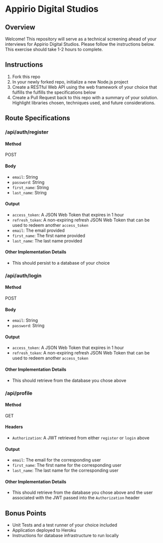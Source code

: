 # Appirio Digital Studios

## Overview

Welcome! This repository will serve as a technical screening ahead of your interviews for Appirio Digital Studios. Please follow the instructions below.  This exercise should take 1-2 hours to complete.

## Instructions

1. Fork this repo
1. In your newly forked repo, initialize a new Node.js project
1. Create a RESTful Web API using the web framework of your choice that fulfills the fulfills the specifications below
1. Create a Pull Request back to this repo with a summary of your solution.  Highlight libraries chosen, techniques used, and future considerations.

## Route Specifications

### /api/auth/register

#### Method
POST

#### Body
* `email`: String
* `password`: String
* `first_name`: String
* `last_name`: String

#### Output

* `access_token`: A JSON Web Token that expires in 1 hour
* `refresh_token`: A non-expiring refresh JSON Web Token that can be used to redeem another `access_token`
* `email`: The email provided
* `first_name`: The first name provided
* `last_name`: The last name provided

#### Other Implementation Details

* This should persist to a database of your choice

### /api/auth/login

#### Method
POST

#### Body

* `email`: String
* `password`: String

#### Output

* `access_token`: A JSON Web Token that expires in 1 hour
* `refresh_token`: A non-expiring refresh JSON Web Token that can be used to redeem another `access_token`

#### Other Implementation Details

* This should retrieve from the database you chose above

### /api/profile

#### Method
GET

#### Headers

* `Authorization`: A JWT retrieved from either `register` or `login` above

#### Output

* `email`: The email for the corresponding user
* `first_name`: The first name for the corresponding user
* `last_name`: The last name for the corresponding user


#### Other Implementation Details

* This should retrieve from the database you chose above and the user associated with the JWT passed into the `Authorization` header

## Bonus Points

* Unit Tests and a test runner of your choice included
* Application deployed to Heroku
* Instructions for database infrastructure to run locally
